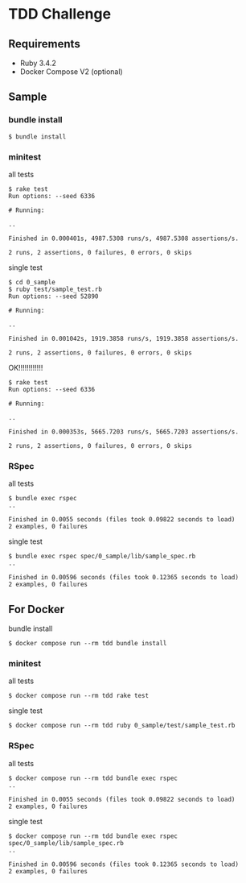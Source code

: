 # TDD Challenge
## Requirements
- Ruby 3.4.2
- Docker Compose V2 (optional)

## Sample
### bundle install
```
$ bundle install
```

### minitest
all tests
```
$ rake test
Run options: --seed 6336

# Running:

..

Finished in 0.000401s, 4987.5308 runs/s, 4987.5308 assertions/s.

2 runs, 2 assertions, 0 failures, 0 errors, 0 skips
```

single test
```
$ cd 0_sample
$ ruby test/sample_test.rb
Run options: --seed 52890

# Running:

..

Finished in 0.001042s, 1919.3858 runs/s, 1919.3858 assertions/s.

2 runs, 2 assertions, 0 failures, 0 errors, 0 skips
```

OK!!!!!!!!!!!!
```
$ rake test
Run options: --seed 6336

# Running:

..

Finished in 0.000353s, 5665.7203 runs/s, 5665.7203 assertions/s.

2 runs, 2 assertions, 0 failures, 0 errors, 0 skips
```

### RSpec
all tests
```
$ bundle exec rspec
..

Finished in 0.0055 seconds (files took 0.09822 seconds to load)
2 examples, 0 failures
```

single test
```
$ bundle exec rspec spec/0_sample/lib/sample_spec.rb
..

Finished in 0.00596 seconds (files took 0.12365 seconds to load)
2 examples, 0 failures
```

## For Docker
bundle install
```
$ docker compose run --rm tdd bundle install
```

### minitest
all tests
```
$ docker compose run --rm tdd rake test
```

single test
```
$ docker compose run --rm tdd ruby 0_sample/test/sample_test.rb
```

### RSpec
all tests
```
$ docker compose run --rm tdd bundle exec rspec
..

Finished in 0.0055 seconds (files took 0.09822 seconds to load)
2 examples, 0 failures
```

single test
```
$ docker compose run --rm tdd bundle exec rspec spec/0_sample/lib/sample_spec.rb
..

Finished in 0.00596 seconds (files took 0.12365 seconds to load)
2 examples, 0 failures
```
